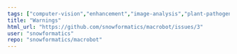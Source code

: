 ```yaml
---
tags: ["computer-vision","enhancement","image-analysis","plant-pathogen-interactions","python"]
title: "Warnings"
html_url: "https://github.com/snowformatics/macrobot/issues/3"
user: "snowformatics"
repo: "snowformatics/macrobot"
---
```


